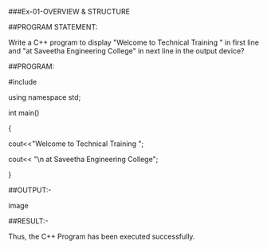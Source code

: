 ###Ex-01-OVERVIEW & STRUCTURE

##PROGRAM STATEMENT:

Write a C++ program to display "Welcome to Technical Training " in first line and "at Saveetha Engineering College" in next line in the output device?

##PROGRAM:

  #include <iostream> 
  
  using namespace std; 
  
  int main() 
  
  { 
  
   cout<<"Welcome to Technical Training "; 
   
   cout<< "\n at Saveetha Engineering College"; 
  
  }

##OUTPUT:-

image


##RESULT:-

Thus, the C++ Program has been executed successfully.
